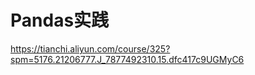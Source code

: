 # Pandas实践 
https://tianchi.aliyun.com/course/325?spm=5176.21206777.J_7877492310.15.dfc417c9UGMyC6


